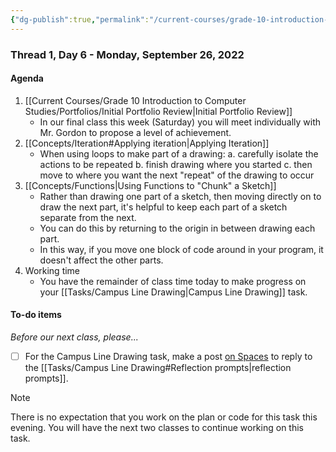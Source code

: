 ```yaml
---
{"dg-publish":true,"permalink":"/current-courses/grade-10-introduction-to-computer-studies/section-2/thread-1/day-6/","dgHomeLink":false,"dgPassFrontmatter":false}
---
```


### Thread 1, Day 6 - Monday, September 26, 2022
#### Agenda
1. [[Current Courses/Grade 10 Introduction to Computer Studies/Portfolios/Initial Portfolio Review|Initial Portfolio Review]]
	- In our final class this week (Saturday) you will meet individually with Mr. Gordon to propose a level of achievement.
2. [[Concepts/Iteration#Applying iteration|Applying Iteration]]
	- When using loops to make part of a drawing:
		a. carefully isolate the actions to be repeated
		b. finish drawing where you started
		c. then move to where you want the next "repeat" of the drawing to occur
3. [[Concepts/Functions|Using Functions to "Chunk" a Sketch]]
	- Rather than drawing one part of a sketch, then moving directly on to draw the next part, it's helpful to keep each part of a sketch separate from the next.
	- You can do this by returning to the origin in between drawing each part.
	- In this way, if you move one block of code around in your program, it doesn't affect the other parts.
4. Working time
	- You have the remainder of class time today to make progress on your [[Tasks/Campus Line Drawing|Campus Line Drawing]] task.
 
#### To-do items
*Before our next class, please...*

- [ ] For the Campus Line Drawing task, make a post [on Spaces](https://ca.spacesedu.com/) to reply to the [[Tasks/Campus Line Drawing#Reflection prompts|reflection prompts]].
> [!NOTE]
> There is no expectation that you work on the plan or code for this task this evening. You will have the next two classes to continue working on this task.